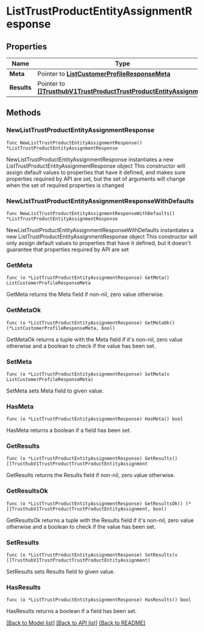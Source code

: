 # ListTrustProductEntityAssignmentResponse

## Properties

Name | Type | Description
------------ | ------------- | -------------
**Meta** | Pointer to [**ListCustomerProfileResponseMeta**](ListCustomerProfileResponse_meta.md) |  | [optional] 
**Results** | Pointer to [**[]TrusthubV1TrustProductTrustProductEntityAssignment**](TrusthubV1TrustProductTrustProductEntityAssignment.md) |  | [optional] 

## Methods

### NewListTrustProductEntityAssignmentResponse

`func NewListTrustProductEntityAssignmentResponse() *ListTrustProductEntityAssignmentResponse`

NewListTrustProductEntityAssignmentResponse instantiates a new ListTrustProductEntityAssignmentResponse object
This constructor will assign default values to properties that have it defined,
and makes sure properties required by API are set, but the set of arguments
will change when the set of required properties is changed

### NewListTrustProductEntityAssignmentResponseWithDefaults

`func NewListTrustProductEntityAssignmentResponseWithDefaults() *ListTrustProductEntityAssignmentResponse`

NewListTrustProductEntityAssignmentResponseWithDefaults instantiates a new ListTrustProductEntityAssignmentResponse object
This constructor will only assign default values to properties that have it defined,
but it doesn't guarantee that properties required by API are set

### GetMeta

`func (o *ListTrustProductEntityAssignmentResponse) GetMeta() ListCustomerProfileResponseMeta`

GetMeta returns the Meta field if non-nil, zero value otherwise.

### GetMetaOk

`func (o *ListTrustProductEntityAssignmentResponse) GetMetaOk() (*ListCustomerProfileResponseMeta, bool)`

GetMetaOk returns a tuple with the Meta field if it's non-nil, zero value otherwise
and a boolean to check if the value has been set.

### SetMeta

`func (o *ListTrustProductEntityAssignmentResponse) SetMeta(v ListCustomerProfileResponseMeta)`

SetMeta sets Meta field to given value.

### HasMeta

`func (o *ListTrustProductEntityAssignmentResponse) HasMeta() bool`

HasMeta returns a boolean if a field has been set.

### GetResults

`func (o *ListTrustProductEntityAssignmentResponse) GetResults() []TrusthubV1TrustProductTrustProductEntityAssignment`

GetResults returns the Results field if non-nil, zero value otherwise.

### GetResultsOk

`func (o *ListTrustProductEntityAssignmentResponse) GetResultsOk() (*[]TrusthubV1TrustProductTrustProductEntityAssignment, bool)`

GetResultsOk returns a tuple with the Results field if it's non-nil, zero value otherwise
and a boolean to check if the value has been set.

### SetResults

`func (o *ListTrustProductEntityAssignmentResponse) SetResults(v []TrusthubV1TrustProductTrustProductEntityAssignment)`

SetResults sets Results field to given value.

### HasResults

`func (o *ListTrustProductEntityAssignmentResponse) HasResults() bool`

HasResults returns a boolean if a field has been set.


[[Back to Model list]](../README.md#documentation-for-models) [[Back to API list]](../README.md#documentation-for-api-endpoints) [[Back to README]](../README.md)


